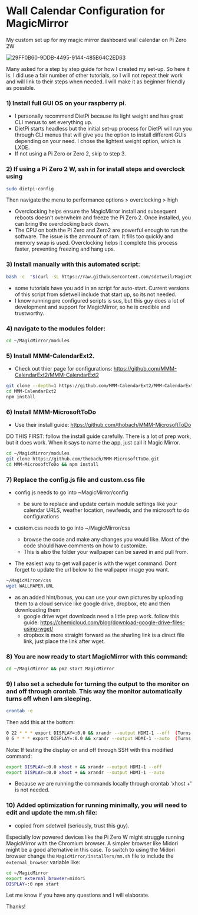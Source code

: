 # Wall Calendar Configuration for MagicMirror
My custom set up for my magic mirror dashboard wall calendar on Pi Zero 2W

![29FF0B60-9DDB-4495-9144-485B64C2ED63](https://user-images.githubusercontent.com/104077563/166502205-46e67ab6-69eb-4f78-abab-e0d337fb4b9f.JPG)

Many asked for a step by step guide for how I created my set-up. So here it is. I did use a fair number of other tutorials, so I will not repeat their work and will link to their steps when needed. I will make it as beginner friendly as possible.

### 1) Install full GUI OS on your raspberry pi. 
  - I personally recommend DietPi because its light weight and has great CLI menus to set everything up.
  - DietPi starts headless but the initial set-up process for DietPi will run you through CLI menus that will give you the option to install different GUIs depending on your need. I chose the lightest weight option, which is LXDE.
  - If not using a Pi Zero or Zero 2, skip to step 3.

### 2) If using a Pi Zero 2 W, ssh in for install steps and overclock using 

```bash
sudo dietpi-config
```

Then navigate the menu to performance options > overclocking > high

  - Overclocking helps ensure the MagicMirror install and subsequent reboots doesn't overwhelm and freeze the Pi Zero 2. Once installed, you can bring the overclocking back down.
  - The CPU on both the Pi Zero and Zero2 are powerful enough to run the software. The issue is the ammount of ram. It fills too quickly and memory swap is used. Overclocking helps it complete this process faster, preventing freezing and hang ups.

### 3) Install manually with this automated script:
            
```bash
bash -c  "$(curl -sL https://raw.githubusercontent.com/sdetweil/MagicMirror_scripts/master/raspberry.sh)"
```

  - some tutorials have you add in an script for auto-start. Current versions of this script from sdetweil include that start up, so its not needed.
  - I know running pre configured scripts is sus, but this guy does a lot of development and support for MagicMirror, so he is credible and trustworthy.


### 4) navigate to the modules folder: 

```bash
cd ~/MagicMirror/modules
```

### 5) Install MMM-CalendarExt2. 

  - Check out thier page for configurations: https://github.com/MMM-CalendarExt2/MMM-CalendarExt2

```bash
git clone --depth=1 https://github.com/MMM-CalendarExt2/MMM-CalendarExt2
cd MMM-CalendarExt2
npm install
```

### 6) Install MMM-MicrosoftToDo 

  - Use their install guide: https://github.com/thobach/MMM-MicrosoftToDo

DO THIS FIRST: follow the install guide carefully. There is a lot of prep work, but it does work. When it says to name the app, just call it Magic Mirror.
    
```bash
cd ~/MagicMirror/modules
git clone https://github.com/thobach/MMM-MicrosoftToDo.git
cd MMM-MicrosoftToDo && npm install
```

### 7) Replace the config.js file and custom.css file

- config.js needs to go into ~MagicMirror/config
    - be sure to replace and update certain module settings like your calendar URLS, weather location, newfeeds, and the microsoft to do configurations
- custom.css needs to go into ~/MagicMirror/css
    - browse the code and make any changes you would like. Most of the code should have comments on how to customize.
    - This is also the folder your wallpaper can be saved in and pull from.

- The easiest way to get wall paper is with the wget command. Dont forget to update the url below to the wallpaper image you want.

```bash
~/MagicMirror/css
wget WALLPAPER.URL
```

- as an added hint/bonus, you can use your own pictures by uploading them to a cloud service like google drive, dropbox, etc and then downloading them
  - google drive wget downloads need a little prep work. follow this guide: https://chemicloud.com/blog/download-google-drive-files-using-wget/
  - dropbox is more straight forward as the sharling link is a direct file link, just place the link after wget.

### 8) You are now ready to start MagicMirror with this command:

```bash
cd ~/MagicMirror && pm2 start MagicMirror
```
    
### 9) I also set a schedule for turning the output to the monitor on and off through crontab. This way the monitor automatically turns off when I am sleeping.

```bash
crontab -e
```

Then add this at the bottom:

```bash
0 22 * * * export DISPLAY=:0.0 && xrandr --output HDMI-1 --off  (Turns the monitor off)
0 6 * * * export DISPLAY=:0.0 && xrandr --output HDMI-1 --auto  (Turns the monitor on)
```

Note: If testing the display on and off through SSH with this modified command:

```bash
export DISPLAY=:0.0 xhost + && xrandr --output HDMI-1 --off
export DISPLAY=:0.0 xhost + && xrandr --output HDMI-1 --auto
```

  - Because we are running the commands locally through crontab 'xhost +' is not needed.

### 10) Added optimization for running minimally, you will need to edit and update the mm.sh file:

  - copied from sdetweil (seriously, trust this guy).

Especially low powered devices like the Pi Zero W might struggle running MagicMirror with the Chromium browser. A simpler browser like Midori might be a good alternative in this case. To switch to using the Midori browser change the `MagicMirror/installers/mm.sh` file to include the `external_browser` variable like:

```bash
cd ~/MagicMirror
export external_browser=midori
DISPLAY=:0 npm start
```
    
Let me know if you have any questions and I will elaborate.

Thanks!
